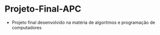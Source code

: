 # Projeto-Final-APC
* Projeto final desenvolvido na matéria de algoritmos e programação de computadores 
